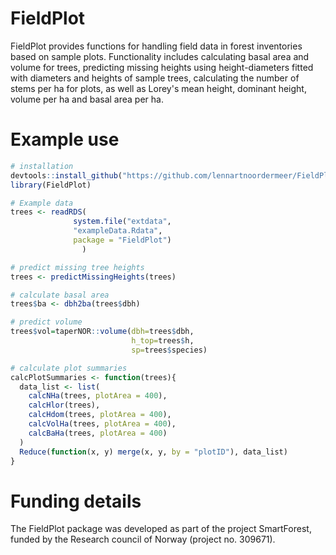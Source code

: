 # FieldPlot

FieldPlot provides functions for handling field data in forest inventories based on sample plots. Functionality includes calculating basal area and volume for trees, predicting missing heights using height-diameters fitted with diameters and heights of sample trees, calculating the number of stems per ha for plots, as well as Lorey's mean height, dominant height, volume per ha and basal area per ha.  


# Example use
```r
# installation
devtools::install_github("https://github.com/lennartnoordermeer/FieldPlot")
library(FieldPlot)

# Example data
trees <- readRDS(
              system.file("extdata",
              "exampleData.Rdata",
              package = "FieldPlot")
                )

# predict missing tree heights
trees <- predictMissingHeights(trees)

# calculate basal area
trees$ba <- dbh2ba(trees$dbh)

# predict volume
trees$vol=taperNOR::volume(dbh=trees$dbh,
                           h_top=trees$h,
                           sp=trees$species)

# calculate plot summaries
calcPlotSummaries <- function(trees){
  data_list <- list(
    calcNHa(trees, plotArea = 400),
    calcHlor(trees),
    calcHdom(trees, plotArea = 400),
    calcVolHa(trees, plotArea = 400),
    calcBaHa(trees, plotArea = 400)
  )
  Reduce(function(x, y) merge(x, y, by = "plotID"), data_list)
}

```
# Funding details

The FieldPlot package was developed as part of the project SmartForest, funded by the Research council of Norway (project no. 309671). 
